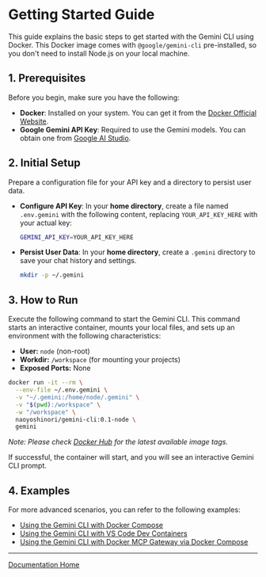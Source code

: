 # Getting Started Guide

This guide explains the basic steps to get started with the Gemini CLI using Docker. This Docker image comes with `@google/gemini-cli` pre-installed, so you don't need to install Node.js on your local machine.

## 1. Prerequisites

Before you begin, make sure you have the following:

* **Docker**: Installed on your system. You can get it from the [Docker Official Website](https://www.docker.com/get-started).
* **Google Gemini API Key**: Required to use the Gemini models. You can obtain one from [Google AI Studio](https://aistudio.google.com/app/apikey).

## 2. Initial Setup

Prepare a configuration file for your API key and a directory to persist user data.

* **Configure API Key**: In your **home directory**, create a file named `.env.gemini` with the following content, replacing `YOUR_API_KEY_HERE` with your actual key:

    ```bash
    GEMINI_API_KEY=YOUR_API_KEY_HERE
    ```

* **Persist User Data**: In your **home directory**, create a `.gemini` directory to save your chat history and settings.

    ```bash
    mkdir -p ~/.gemini
    ```

## 3. How to Run

Execute the following command to start the Gemini CLI. This command starts an interactive container, mounts your local files, and sets up an environment with the following characteristics:

* **User:** `node` (non-root)
* **Workdir:** `/workspace` (for mounting your projects)
* **Exposed Ports:** None

```bash
docker run -it --rm \
  --env-file ~/.env.gemini \
  -v "~/.gemini:/home/node/.gemini" \
  -v "$(pwd):/workspace" \
  -w "/workspace" \
  naoyoshinori/gemini-cli:0.1-node \
  gemini
```

*Note: Please check [Docker Hub](https://hub.docker.com/r/naoyoshinori/gemini-cli/tags) for the latest available image tags.*

If successful, the container will start, and you will see an interactive Gemini CLI prompt.

## 4. Examples

For more advanced scenarios, you can refer to the following examples:

* [Using the Gemini CLI with Docker Compose](./examples/docker-compose/)
* [Using the Gemini CLI with VS Code Dev Containers](./examples/devcontainer/)
* [Using the Gemini CLI with Docker MCP Gateway via Docker Compose](./examples/mcp-gateway/)

---

[Documentation Home](./index.md)
